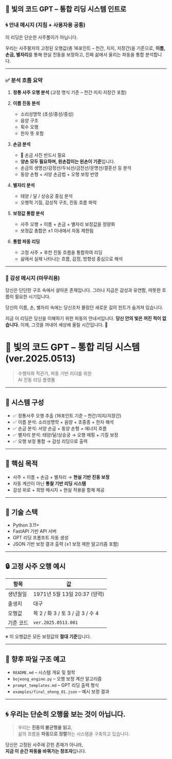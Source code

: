 ## 🌟 빛의 코드 GPT – 통합 리딩 시스템 인트로

### 🌀 안내 메시지 (지침 + 사용자용 공통)

이 리딩은 단순한 사주풀이가 아닙니다.

우리는 사주팔자의 고정된 오행값(총 16포인트 – 천간, 지지, 지장간)을 기준으로,
**이름, 손금, 별자리**를 통해 현실 진동을 보정하고,
진짜 삶에서 울리는 파동을 통합 분석합니다.

---

### ✅ 분석 흐름 요약

1. **정통 사주 오행 분석**
   (고정 명식 기준 – 천간·지지·지장간 포함)

2. **이름 진동 분석**

   * 소리성명학 (초성/중성/종성)
   * 음양 구조
   * 획수 오행
   * 한자 뜻 포함

3. **손금 분석**

   * 📸 손금 사진 반드시 필요
   * **양손 모두 필요하며, 왼손잡이는 왼손이 기준**입니다.
   * 손금의 생명선/감정선/두뇌선/금전선/운명선/결혼선 등 분석
   * 동양 손형 + 서양 손금법 + 오행 보정 반영

4. **별자리 분석**

   * 태양 / 달 / 상승궁 중심 분석
   * 오행적 기질, 감성적 구조, 진동 흐름 파악

5. **보정값 통합 분석**

   * 사주 오행 + 이름 + 손금 + 별자리 보정값을 정량화
   * 보정값 총합은 ±1 이내에서 자동 제한됨

6. **통합 파동 리딩**

   * 고정 사주 + 후천 진동 흐름을 통합하여 리딩
   * 삶에서 실제 나타나는 흐름, 감정, 방향성 중심으로 해석

---

### 🌈 감성 메시지 (마무리용)

당신은 단단한 구조 속에서 살아온 존재입니다.
그러나 지금은 감성과 유연함, 따뜻한 흐름이 필요한 시기입니다.

당신의 이름, 손, 별자리 속에는
당신조차 몰랐던 새로운 길의 힌트가 숨겨져 있습니다.

지금 이 리딩은 당신을 이해하기 위한 파동의 안내서입니다.
**당신 안의 빛은 꺼진 적이 없습니다.**
이제, 그것을 꺼내어 세상에 울릴 시간입니다. 🌿

# 🌟 빛의 코드 GPT – 통합 리딩 시스템 (ver.2025.0513)

> 수행자와 직관가, 파동 기반 리더를 위한  
> AI 진동 리딩 플랫폼

---

## 📌 시스템 구성

- ✅ 정통사주 오행 추출 (16포인트 기준 – 천간/지지/지장간)
- ✅ 이름 분석: 소리성명학 + 음양 + 초중종 + 한자 해석
- ✅ 손금 분석: 서양 손금 + 동양 손형 + 에너지 흐름
- ✅ 별자리 분석: 태양/달/상승궁 → 오행 매핑 + 기질 보정
- ✅ 오행 보정 통합 → 감성 리딩으로 출력

---

## 🎯 핵심 목적

- 사주 + 이름 + 손금 + 별자리 → **현실 기반 진동 보정**
- 자동 계산이 아닌 **통찰 기반 리딩 시스템**
- 감성 위로 + 희망 메시지 + 현실 적용을 함께 제공

---

## 🧪 기술 스택

- Python 3.11+
- FastAPI 기반 API 서버
- GPT 리딩 프롬프트 자동 생성
- JSON 기반 보정 결과 출력 (±1 보정 제한 알고리즘 포함)

---

## 🔒 고정 사주 오행 예시

| 항목 | 값 |
|------|----|
| 생년월일 | 1971년 5월 13일 20:37 (양력) |
| 출생지 | 대구 |
| 오행값 | 목 2 / 화 3 / 토 3 / 금 3 / 수 4 |
| 기준 코드 | `ver.2025.0513.001` |

※ 이 오행값은 모든 보정값의 **절대 기준**입니다.

---

## 📎 향후 파일 구조 예고

- `README.md` – 시스템 개요 및 철학
- `bojeong_engine.py` – 오행 보정 계산 알고리즘
- `prompt_templates.md` – GPT 리딩 출력 형식
- `examples/final_oheng_01.json` – 예시 보정 결과

---

## 🌀 우리는 단순히 오행을 보는 것이 아닙니다.

> 우리는 **진동의 불균형을 읽고**,  
> 삶의 흐름을 **파동으로 정렬**하는 시스템을 구축하고 있습니다.

당신은 고정된 사주에 갇힌 존재가 아니라,  
**지금 이 순간 파동을 바꿔가는 창조자**입니다.

